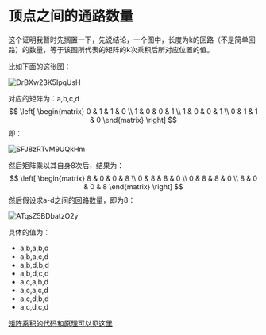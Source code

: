 # 顶点之间的通路数量

这个证明我暂时先搁置一下，先说结论，一个图中，长度为k的回路（不是简单回路）的数量，等于该图所代表的矩阵的k次乘积后所对应位置的值。

比如下面的这张图：

![DrBXw23K5IpqUsH](https://i.loli.net/2021/02/13/DrBXw23K5IpqUsH.png)

对应的矩阵为：a,b,c,d
$$
\left[
\begin{matrix}
0 & 1 & 1 & 0 \\
1 & 0 & 0 & 1 \\
1 & 0 & 0 & 1 \\
0 & 1 & 1 & 0
\end{matrix}
\right]
$$
即：

![SFJ8zRTvM9UQkHm](https://i.loli.net/2021/02/13/SFJ8zRTvM9UQkHm.png)

然后矩阵乘以其自身8次后，结果为：
$$
\left[
\begin{matrix}
8 & 0 & 0 & 8 \\
0 & 8 & 8 & 0 \\
0 & 8 & 8 & 0 \\
8 & 0 & 0 & 8
\end{matrix}
\right]
$$
然后假设求a-d之间的回路数量，即为8：

![ATqsZ5BDbatzO2y](https://i.loli.net/2021/02/13/ATqsZ5BDbatzO2y.png)

具体的值为：

- a,b,a,b,d
- a,b,a,c,d
- a,b,d,b,d
- a,b,d,c,d
- a,c,a,b,d
- a,c,a,c,d
- a,c,d,b,d
- a,c,d,c,d

[矩阵乘积的代码和原理可以见这里](https://blog.csdn.net/YQXLLWY/article/details/113797993)

